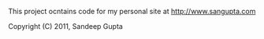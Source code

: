 This project ocntains code for my personal site at http://www.sangupta.com

Copyright (C) 2011, Sandeep Gupta
